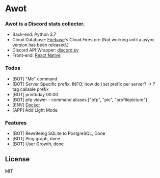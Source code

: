 # Awot

### Awot is a Discord stats collecter.

-   Back-end: Python 3.7
-   Cloud Database: [Firebase]'s Cloud Firestore (Not working until a async version has been released.)
-   Discord API Wrapper: [discord.py]
-   Front-end: [React Native]

### Todos

-   [BOT] "Me" command
-   [BOT] Server Specific prefix. INFO: how do i set prefix per server? -> ?tag callable prefix
-   [BOT] printbday 00:00
-   [BOT] pfp viewer - command aliases ["pfp", "pic", "profilepicture"]
-   [ENV] [Docker]
-   [APP] Add Light Mode

### Features

-   [BOT] Rewriteing SQLite to PostgreSQL, Done
-   [BOT] Ping graph, done
-   [BOT] User Growth, done

## License

MIT

[//]: # "Reference links!"
[firebase]: https://firebase.google.com/
[discord.py]: https://discordpy.readthedocs.io/en/latest/index
[react native]: https://facebook.github.io/react-native/
[docker]: https://www.docker.com/
